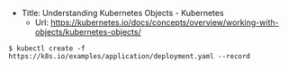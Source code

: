 * Title:	Understanding Kubernetes Objects - Kubernetes
  * Url:	https://kubernetes.io/docs/concepts/overview/working-with-objects/kubernetes-objects/

```
$ kubectl create -f https://k8s.io/examples/application/deployment.yaml --record
```